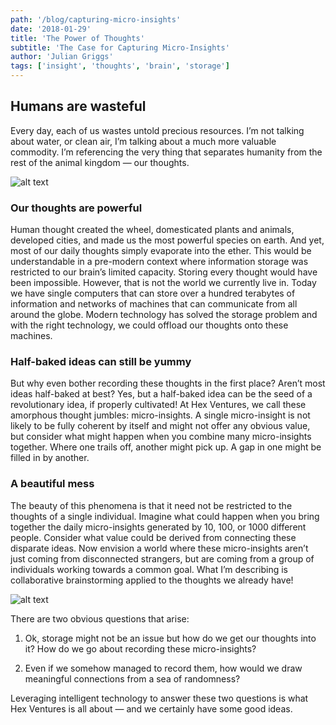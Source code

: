 ```yaml
---
path: '/blog/capturing-micro-insights'
date: '2018-01-29'
title: 'The Power of Thoughts'
subtitle: 'The Case for Capturing Micro-Insights'
author: 'Julian Griggs'
tags: ['insight', 'thoughts', 'brain', 'storage']
---
```


## Humans are wasteful

Every day, each of us wastes untold precious resources. I’m not talking about water, or clean air, I’m talking about a much more valuable commodity. I’m referencing the very thing that separates humanity from the rest of the animal kingdom — our thoughts.

![alt text](https://goo.gl/images/EKsrRC)

### Our thoughts are powerful

Human thought created the wheel, domesticated plants and animals, developed cities, and made us the most powerful species on earth. And yet, most of our daily thoughts simply evaporate into the ether. This would be understandable in a pre-modern context where information storage was restricted to our brain’s limited capacity. Storing every thought would have been impossible. However, that is not the world we currently live in. Today we have single computers that can store over a hundred terabytes of information and networks of machines that can communicate from all around the globe. Modern technology has solved the storage problem and with the right technology, we could offload our thoughts onto these machines. 

### Half-baked ideas can still be yummy
But why even bother recording these thoughts in the first place? Aren’t most ideas half-baked at best? Yes, but a half-baked idea can be the seed of a revolutionary idea, if properly cultivated! At Hex Ventures, we call these amorphous thought jumbles: micro-insights.  A single micro-insight is not likely to be fully coherent by itself and might not offer any obvious value, but consider what might happen when you combine many micro-insights together. Where one trails off, another might pick up. A gap in one might be filled in by another. 

### A beautiful mess
The beauty of this phenomena is that it need not be restricted to the thoughts of a single individual. Imagine what could happen when you bring together the daily micro-insights generated by 10, 100, or 1000 different people. Consider what value could be derived from connecting these disparate ideas. Now envision a world where these micro-insights aren’t just coming from disconnected strangers, but are coming from a group of individuals working towards a common goal. What I’m describing is collaborative brainstorming applied to the thoughts we already have!

![alt text](https://unsplash.com/photos/avKPLHgASBM)

There are two obvious questions that arise: 

1. Ok, storage might not be an issue but how do we get our thoughts into it? How do we go about recording these micro-insights?

2. Even if we somehow managed to record them, how would we draw meaningful connections from a sea of randomness?

Leveraging intelligent technology to answer these two questions is what Hex Ventures is all about — and we certainly have some good ideas. 
